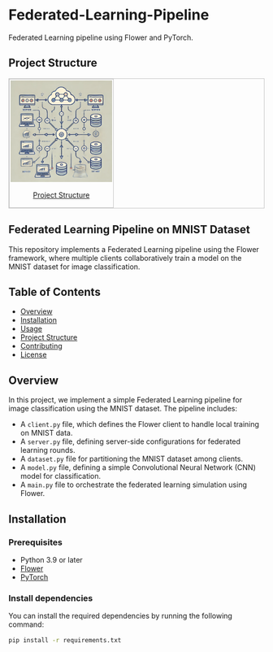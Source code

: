 # Federated-Learning-Pipeline

Federated Learning pipeline using Flower and PyTorch.

## Project Structure

<div align="center">
<table border=0 style="border: 1.2px solid #c6c6c6 !important; border-spacing: 2px; width: auto !important;">
  <tr><td valign=top style="border: 1.2px solid #c6c6c6 !important; padding: 2px !important;">
    <a href="https://github.com/NaderNemati/Federated-Learning-Pipeline" target="_blank">
      <div align=center valign=top><img src="https://raw.githubusercontent.com/NaderNemati/Federated-Learning-Pipeline/main/federated-learning-pipeline.png" alt="Project Structure" style="margin: 0px !important; height: 200px !important;">
        <p>Project Structure</p>
      </div>
    </a>
  </td></tr></table>
</div>

## Federated Learning Pipeline on MNIST Dataset

This repository implements a Federated Learning pipeline using the Flower framework, where multiple clients collaboratively train a model on the MNIST dataset for image classification.

## Table of Contents
- [Overview](#overview)
- [Installation](#installation)
- [Usage](#usage)
- [Project Structure](#project-structure)
- [Contributing](#contributing)
- [License](#license)

## Overview

In this project, we implement a simple Federated Learning pipeline for image classification using the MNIST dataset. The pipeline includes:
- A `client.py` file, which defines the Flower client to handle local training on MNIST data.
- A `server.py` file, defining server-side configurations for federated learning rounds.
- A `dataset.py` file for partitioning the MNIST dataset among clients.
- A `model.py` file, defining a simple Convolutional Neural Network (CNN) model for classification.
- A `main.py` file to orchestrate the federated learning simulation using Flower.

## Installation

### Prerequisites
- Python 3.9 or later
- [Flower](https://flower.dev/)
- [PyTorch](https://pytorch.org/)

### Install dependencies

You can install the required dependencies by running the following command:

```bash
pip install -r requirements.txt

